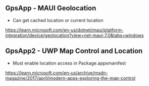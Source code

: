 ## GpsApp - MAUI Geolocation

* Can get cached location or current location

https://learn.microsoft.com/en-us/dotnet/maui/platform-integration/device/geolocation?view=net-maui-7.0&tabs=windows

## GpsApp2 - UWP Map Control and Location

* Must enable location access in Package.appxmanifest

https://learn.microsoft.com/en-us/archive/msdn-magazine/2017/april/modern-apps-exploring-the-map-control